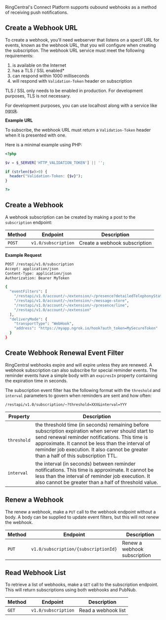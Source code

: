 RingCentral's Connect Platform supports oubound webhooks as a method of receiving push notifications.

## Create a Webhook URL

To create a webhook, you'll need webserver that listens on a specif URL for events, known as the webhook URL, that you will configure when creating the subscription. The webhook URL service must meet the following requirements:

1. is available on the Internet
2. has a TLS / SSL enabled*
3. can respond within 1000 milliseconds
4. will respond with `Validation-Token` header on subscription

TLS / SSL only needs to be enabled in production. For development purposes, TLS is not necessary.

For development purposes, you can use localhost along with a service like [ngrok](https://ngrok.com/).

**Example URL**

To subscribe, the webhook URL must return a `Validation-Token` header when it is presented with one.

Here is a minimal example using PHP:

```php
<?php

$v = $_SERVER['HTTP_VALIDATION_TOKEN'] || '';

if (strlen($v)>0) {
  header("Validation-Token: {$v}");
}

?>
```

## Create a Webhook

A webhook subscription can be created by making a post to the `subscription` endpoint:

| Method | Endpoint | Description |
|--------|----------|-------------|
| `POST` | `v1.0/subscription` | Create a webhook subscription |

**Example Request**

```bash
POST /restapi/v1.0/subscription
Accept: application/json
Content-Type: application/json
Authorization: Bearer MyToken

{
  "eventFilters": [
    "/restapi/v1.0/account/~/extension/~/presence?detailedTelephonyState=true&sipData=true",
    "/restapi/v1.0/account/~/extension/~/message-store",
    "/restapi/v1.0/account/~/extension/~/presence/line",
    "/restapi/v1.0/account/~/extension"
  ],
  "deliveryMode": {
    "transportType": "WebHook",
    "address": "https://myapp.ngrok.io/hook?auth_token=MySecureToken"
  }
}
```

## Create Webhook Renewal Event Filter

RingCentral webhooks expire and will expire unless they are renewed. A webhook subscription can also subscribe for special reminder events. The reminder events have a simple body with an `expiresIn` property containing the expiration time in seconds.

The subscription event filter has the following format with the `threshold` and `interval` parameters to govern when reminders are sent and how often:

`/restapi/v1.0/subscription/~?threshold=XXX&interval=YYY`

| Property | Description |
|----------|-------------|
| `threshold` | the threshold time (in seconds) remaining before subscription expiration when server should start to send renewal reminder notifications. This time is approximate. It cannot be less than the interval of reminder job execution. It also cannot be greater than a half of this subscription TTL. |
| `interval` |  the interval (in seconds) between reminder notifications. This time is approximate. It cannot be less than the interval of reminder job execution. It also cannot be greater than a half of threshold value. |

## Renew a Webhook

The renew a webhook, make a `PUT` call to the webhook endpoint without a body. A body can be supplied to update event filters, but this will not renew the webhook.

| Method | Endpoint | Description |
|--------|----------|-------------|
| `PUT` | `v1.0/subscription/{subscriptionId}` | Renew a webhook subscription |

## Read Webhook List

To retrieve a list of webhooks, make a `GET` call to the subscription endpoint. This will return subscriptions using both webhooks and PubNub.

| Method | Endpoint | Description |
|--------|----------|-------------|
| `GET` | `v1.0/subscription` | Read a webhook list |
